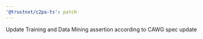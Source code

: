```yaml
---
'@trustnxt/c2pa-ts': patch
---
```


Update Training and Data Mining assertion according to CAWG spec update
